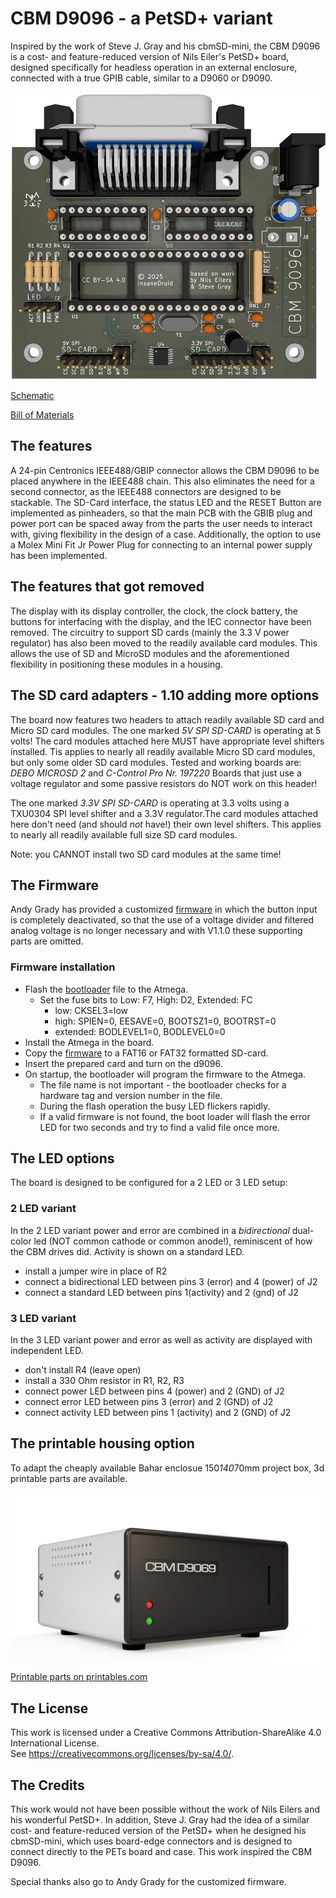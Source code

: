# CBM D9096 - a PetSD+ variant
Inspired by the work of Steve J. Gray and his cbmSD-mini, the CBM D9096 is a cost- and feature-reduced version of Nils Eiler's PetSD+ board, designed specifically for headless operation in an external enclosure, connected with a true GPIB cable, similar to a D9060 or D9090.

![CBM 9096 render](https://github.com/InsaneDruid/cbm-d9096/blob/main/images/cbm-d9096_render.png)

[Schematic](https://github.com/InsaneDruid/cbm-d9096/blob/main/cbm-d9096.pdf "Schematic")  

[Bill of Materials](https://htmlpreview.github.io/?https://github.com/InsaneDruid/cbm-d9096/blob/main/bom/cbm-d9096_bom.html "Bill of Materials")

## The features
A 24-pin Centronics IEEE488/GBIP connector allows the CBM D9096 to be placed anywhere in the IEEE488 chain. This also eliminates the need for a second connector, as the IEEE488 connectors are designed to be stackable.
The SD-Card interface, the status LED and the RESET Button are implemented as pinheaders, so that the main PCB with the GBIB plug and power port can be spaced away from the parts the user needs to interact with, giving flexibility in the design of a case. Additionally, the option to use a Molex Mini Fit Jr Power Plug for connecting to an internal power supply has been implemented.

## The features that got removed
The display with its display controller, the clock, the clock battery, the buttons for interfacing with the display, and the IEC connector have been removed. The circuitry to support SD cards (mainly the 3.3 V power regulator) has also been moved to the readily available card modules. This allows the use of SD and MicroSD modules and the aforementioned flexibility in positioning these modules in a housing.

## The SD card adapters - 1.10 adding more options
The board now features two headers to attach readily available SD card and Micro SD card modules.
The one marked *5V SPI SD-CARD* is operating at 5 volts! The card modules attached here  MUST have appropriate level shifters installed.
Tis applies to nearly all readily available Micro SD card modules, but only some older SD card modules.
Tested and working boards are: *DEBO MICROSD 2* and *C-Control Pro Nr. 197220*
Boards that just use a voltage regulator and some passive resistors do NOT work on this header!

The one marked *3.3V SPI SD-CARD* is operating at 3.3 volts using a TXU0304 SPI level shifter and a 3.3V regulator.The card modules attached here don't need (and should *not* have!) their own level shifters.
This applies to nearly all readily available full size SD card modules. 

Note: you CANNOT install two SD card modules at the same time!

## The Firmware
Andy Grady has provided a customized [firmware](https://github.com/InsaneDruid/cbm-d9096/blob/main/firmware/cbm-d9096.bin "cbm-d9096.bin") in which the button input is completely deactivated, so that the use of a voltage divider and filtered analog voltage is no longer necessary and with V1.1.0 these supporting parts are omitted. 

### Firmware installation
* Flash the [bootloader](https://github.com/InsaneDruid/cbm-d9096/blob/main/firmware/new-bootloader-for-16-MHz-petSD-plus.hex "new-bootloader-for-16-MHz-petSD-plus.hex") file to the Atmega. 
    * Set the fuse bits to Low: F7, High: D2, Extended: FC
        * low: CKSEL3=low
        * high: SPIEN=0, EESAVE=0, BOOTSZ1=0, BOOTRST=0
        * extended: BODLEVEL1=0, BODLEVEL0=0
* Install the Atmega in the board.
* Copy the [firmware](https://github.com/InsaneDruid/cbm-d9096/blob/main/firmware/cbm-d9096.bin "cbm-d9096.bin") to a FAT16 or FAT32 formatted SD-card.
* Insert the prepared card and turn on the d9096.
* On startup, the bootloader will program the firmware to the Atmega.
    * The file name is not important - the bootloader checks for a hardware tag and version number in the file.
    * During the flash operation the busy LED flickers rapidly.
    * If a valid firmware is not found, the boot loader will flash the error LED for two seconds and try to find a valid file once more.

## The LED options
The board is designed to be configured for a 2 LED or 3 LED setup:

### 2 LED variant
In the 2 LED variant power and error are combined in a *bidirectional* dual-color led (NOT common cathode or common anode!), reminiscent of how the CBM drives did. Activity is shown on a standard LED.

* install a jumper wire in place of R2
* connect a bidirectional LED between pins 3 (error) and 4 (power) of J2
* connect a standard LED between pins 1(activity) and 2 (gnd) of J2

### 3 LED variant
In the 3 LED variant power and error as well as activity are displayed with independent LED.

* don't install R4 (leave open)
* install a 330 Ohm resistor in R1, R2, R3
* connect power LED between pins 4 (power) and 2 (GND) of J2
* connect error LED between pins 3 (error) and 2 (GND) of J2
* connect activity LED between pins 1 (activity) and 2 (GND) of J2

## The printable housing option
To adapt the cheaply available Bahar enclosue 150*140*70mm project box, 3d printable parts are available.

![Case render](https://github.com/InsaneDruid/cbm-d9096/blob/main/images/case_render.png)
[Printable parts on printables.com](https://www.printables.com/model/878141-cbm-d9069/ "Printable parts on printables.com")  

## The License
This work is licensed under a Creative Commons Attribution-ShareAlike 4.0 International License.  
See https://creativecommons.org/licenses/by-sa/4.0/.

## The Credits
This work would not have been possible without the work of Nils Eilers and his wonderful PetSD+. In addition, Steve J. Gray had the idea of a similar cost- and feature-reduced version of the PetSD+ when he designed his cbmSD-mini, which uses board-edge connectors and is designed to connect directly to the PETs board and case. This work inspired the CBM D9096.

Special thanks also go to Andy Grady for the customized firmware.
